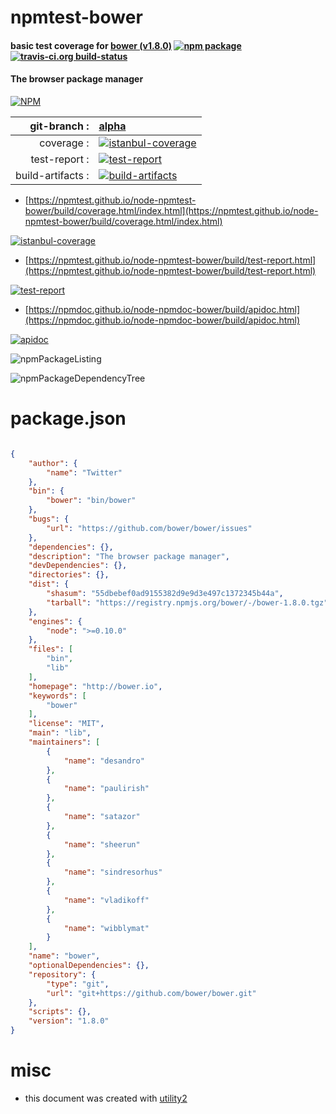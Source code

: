 # npmtest-bower

#### basic test coverage for  [bower (v1.8.0)](http://bower.io)  [![npm package](https://img.shields.io/npm/v/npmtest-bower.svg?style=flat-square)](https://www.npmjs.org/package/npmtest-bower) [![travis-ci.org build-status](https://api.travis-ci.org/npmtest/node-npmtest-bower.svg)](https://travis-ci.org/npmtest/node-npmtest-bower)

#### The browser package manager

[![NPM](https://nodei.co/npm/bower.png?downloads=true&downloadRank=true&stars=true)](https://www.npmjs.com/package/bower)

| git-branch : | [alpha](https://github.com/npmtest/node-npmtest-bower/tree/alpha)|
|--:|:--|
| coverage : | [![istanbul-coverage](https://npmtest.github.io/node-npmtest-bower/build/coverage.badge.svg)](https://npmtest.github.io/node-npmtest-bower/build/coverage.html/index.html)|
| test-report : | [![test-report](https://npmtest.github.io/node-npmtest-bower/build/test-report.badge.svg)](https://npmtest.github.io/node-npmtest-bower/build/test-report.html)|
| build-artifacts : | [![build-artifacts](https://npmtest.github.io/node-npmtest-bower/glyphicons_144_folder_open.png)](https://github.com/npmtest/node-npmtest-bower/tree/gh-pages/build)|

- [https://npmtest.github.io/node-npmtest-bower/build/coverage.html/index.html](https://npmtest.github.io/node-npmtest-bower/build/coverage.html/index.html)

[![istanbul-coverage](https://npmtest.github.io/node-npmtest-bower/build/screenCapture.buildCi.browser.%252Ftmp%252Fbuild%252Fcoverage.lib.html.png)](https://npmtest.github.io/node-npmtest-bower/build/coverage.html/index.html)

- [https://npmtest.github.io/node-npmtest-bower/build/test-report.html](https://npmtest.github.io/node-npmtest-bower/build/test-report.html)

[![test-report](https://npmtest.github.io/node-npmtest-bower/build/screenCapture.buildCi.browser.%252Ftmp%252Fbuild%252Ftest-report.html.png)](https://npmtest.github.io/node-npmtest-bower/build/test-report.html)

- [https://npmdoc.github.io/node-npmdoc-bower/build/apidoc.html](https://npmdoc.github.io/node-npmdoc-bower/build/apidoc.html)

[![apidoc](https://npmdoc.github.io/node-npmdoc-bower/build/screenCapture.buildCi.browser.%252Ftmp%252Fbuild%252Fapidoc.html.png)](https://npmdoc.github.io/node-npmdoc-bower/build/apidoc.html)

![npmPackageListing](https://npmtest.github.io/node-npmtest-bower/build/screenCapture.npmPackageListing.svg)

![npmPackageDependencyTree](https://npmtest.github.io/node-npmtest-bower/build/screenCapture.npmPackageDependencyTree.svg)



# package.json

```json

{
    "author": {
        "name": "Twitter"
    },
    "bin": {
        "bower": "bin/bower"
    },
    "bugs": {
        "url": "https://github.com/bower/bower/issues"
    },
    "dependencies": {},
    "description": "The browser package manager",
    "devDependencies": {},
    "directories": {},
    "dist": {
        "shasum": "55dbebef0ad9155382d9e9d3e497c1372345b44a",
        "tarball": "https://registry.npmjs.org/bower/-/bower-1.8.0.tgz"
    },
    "engines": {
        "node": ">=0.10.0"
    },
    "files": [
        "bin",
        "lib"
    ],
    "homepage": "http://bower.io",
    "keywords": [
        "bower"
    ],
    "license": "MIT",
    "main": "lib",
    "maintainers": [
        {
            "name": "desandro"
        },
        {
            "name": "paulirish"
        },
        {
            "name": "satazor"
        },
        {
            "name": "sheerun"
        },
        {
            "name": "sindresorhus"
        },
        {
            "name": "vladikoff"
        },
        {
            "name": "wibblymat"
        }
    ],
    "name": "bower",
    "optionalDependencies": {},
    "repository": {
        "type": "git",
        "url": "git+https://github.com/bower/bower.git"
    },
    "scripts": {},
    "version": "1.8.0"
}
```



# misc
- this document was created with [utility2](https://github.com/kaizhu256/node-utility2)
